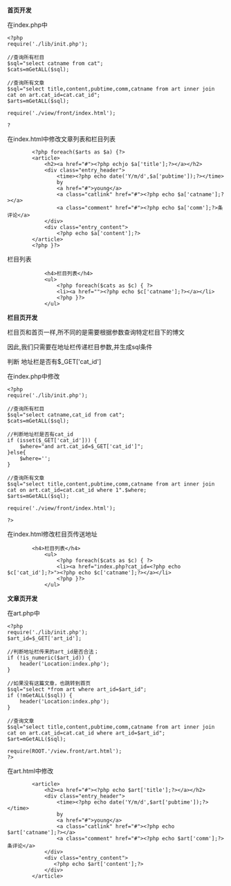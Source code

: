 **首页开发**

在index.php中

    <?php
    require('./lib/init.php');
    
    //查询所有栏目
    $sql="select catname from cat";
    $cats=mGetALL($sql);
    
    //查询所有文章
    $sql="select title,content,pubtime,comm,catname from art inner join cat on art.cat_id=cat.cat_id";
    $arts=mGetALL($sql);
    
    require('./view/front/index.html');
    
    ?

在index.html中修改文章列表和栏目列表

 			<?php foreach($arts as $a) {?>
            <article>
                <h2><a href="#"><?php echjo $a['title'];?></a></h2>
                <div class="entry_header">
                    <time><?php echo date('Y/m/d',$a['pubtime']);?></time>
                    by
                    <a href="#">young</a>
                    <a class="catlink" href="#"><?php echo $a['catname'];?></a>
                    <a class="comment" href="#"><?php echo $a['comm'];?>条评论</a>
                </div>
                <div class="entry_content">
                    <?php echo $a['content'];?>
            </article>
            <?php }?>

栏目列表

 				<h4>栏目列表</h4>
                <ul>
                    <?php foreach($cats as $c) { ?>
                    <li><a href=""><?php echo $c['catname'];?></a></li>
                    <?php }?>
                </ul>



**栏目页开发**

栏目页和首页一样,所不同的是需要根据参数查询特定栏目下的博文

因此,我们只需要在地址栏传递栏目参数,并生成sql条件

判断 地址栏是否有$_GET['cat_id']

在index.php中修改

    <?php
    require('./lib/init.php');
    
    //查询所有栏目
    $sql="select catname,cat_id from cat";
    $cats=mGetALL($sql);
    
    //判断地址栏是否有cat_id
    if (isset($_GET['cat_id'])) {
    	$where="and art.cat_id=$_GET['cat_id']";
    }else{
    	$where='';
    }
    
    //查询所有文章
    $sql="select title,content,pubtime,comm,catname from art inner join cat on art.cat_id=cat.cat_id where 1".$where;
    $arts=mGetALL($sql);
    
    require('./view/front/index.html');
    
    ?>


在index.html修改栏目页传送地址

  			<h4>栏目列表</h4>
                <ul>
                    <?php foreach($cats as $c) { ?>
                    <li><a href="index.php?cat_id=<?php echo $c['cat_id'];?>"><?php echo $c['catname'];?></a></li>
                    <?php }?>
                </ul>



**文章页开发**

在art.php中

    <?php
    require('./lib/init.php');
    $art_id=$_GET['art_id'];
    
    //判断地址栏传来的art_id是否合法；
    if (!is_numeric($art_id)) {
    	header('Location:index.php');
    }
    
    //如果没有这篇文章，也跳转到首页
    $sql="select *from art where art_id=$art_id";
    if (!mGetALL($sql)) {
    	header('Location:index.php');
    }
    
    //查询文章
    $sql="select title,content,pubtime,comm,catname from art inner join cat on art.cat_id=cat.cat_id where art_id=$art_id";
    $art=mGetALL($sql);
    
    require(ROOT.'/view.front/art.html');
    ?>

在art.html中修改

			<article>
                <h2><a href="#"><?php echo $art['title'];?></a></h2>
                <div class="entry_header">
                    <time><?php echo date('Y/m/d',$art['pubtime']);?></time>
                    by
                    <a href="#">young</a>
                    <a class="catlink" href="#"><?php echo $art['catname'];?></a>
                    <a class="comment" href="#"><?php echo $art['comm'];?>条评论</a>
                </div>
                <div class="entry_content">
                   <?php echo $art['content'];?>
                </div>
            </article>

